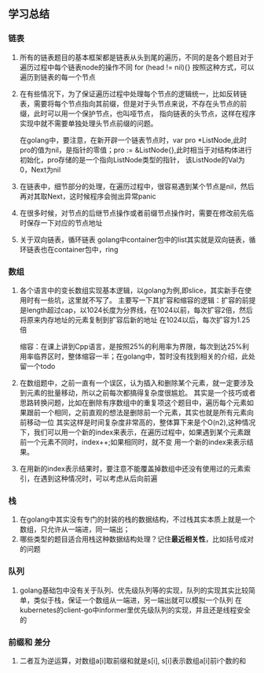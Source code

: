 ## 学习总结
### 链表
1.  所有的链表题目的基本框架都是链表从头到尾的遍历，不同的是各个题目对于遍历过程中每个链表node的操作不同
    for (head != nil){} 按照这种方式，可以遍历到链表的每一个节点  
2.  在有些情况下，为了保证遍历过程中处理每个节点的逻辑统一，比如反转链表，需要将每个节点指向其前缀，但是对于头节点来说，不存在头节点的前缀，此时可以用一个保护节点，也叫哑节点，
    指向链表的头节点，这样在程序实现中就不需要单独处理头节点前缀的问题。
    
    在golang中，要注意，在新开辟一个链表节点时，var pro *ListNode,此时pro的值为nil，是指针的零值；pro := &ListNode{},此时相当于对结构体进行初始化，pro存储的是一个指向ListNode类型的指针，
    该ListNode的Val为0，Next为nil
3.  在链表中，细节部分的处理，在遍历过程中，很容易遇到某个节点是nil，然后再对其取Next，这时候程序会抛出异常panic
4.  在很多时候，对节点的后继节点操作或者前缀节点操作时，需要在修改前先临时保存一下对应的节点地址
5.  关于双向链表，循环链表 golang中container包中的list其实就是双向链表，循环链表也在container包中，ring

### 数组
1.  各个语言中的变长数组实现基本逻辑，以golang为例,即slice，其实新手在使用时有一些坑，这里就不写了。
    主要写一下其扩容和缩容的逻辑：扩容的前提是length超过cap，以1024长度为分界线，在1024以前，每次扩容2倍，然后将原来内存地址的元素复制到扩容后新的地址
    在1024以后，每次扩容为1.25倍
    
    缩容：在课上讲到Cpp语言，是按照25%的利用率为界限，每次到达25%利用率临界区时，整体缩容一半；在golang中，暂时没有找到相关的介绍，此处留一个todo
2.  在数组题中，之前一直有一个误区，认为插入和删除某个元素，就一定要涉及到元素的批量移动，所以之前每次都搞得复杂度很尴尬。
    其实是一个技巧或者思路转换问题，比如在删除有序数组中的重复项这个题目中，遍历每个元素如果跟前一个相同，之前直观的想法是删除前一个元素，其实也就是所有元素向前移动一位
    其实这样是时间复杂度非常高的，整体算下来是个O(n2),这种情况下，我们可以用一个新的index来表示，在遍历过程中，如果遇到某个元素跟前一个元素不同时，index++;如果相同时，就不变
    用一个新的index来表示结果。
3.  在用新的index表示结果时，要注意不能覆盖掉数组中还没有使用过的元素索引，在遇到这种情况时，可以考虑从后向前遍

### 栈
1.  在golang中其实没有专门的封装的栈的数据结构，不过栈其实本质上就是一个数组，只允许从一端进，同一端出；
2.  哪些类型的题目适合用栈这种数据结构处理？记住**最近相关性**，比如括号成对的问题

### 队列
1. golang基础包中没有关于队列、优先级队列等的实现，队列的实现其实比较简单，类似于栈，保证一个数组从一端进，另一端出就可以模拟一个队列
在kubernetes的client-go中informer里优先级队列的实现，并且还是线程安全的

### 前缀和 差分
1. 二者互为逆运算，对数组a[i]取前缀和就是s[i],
s[i]表示数组a[i]前i个数的和 



